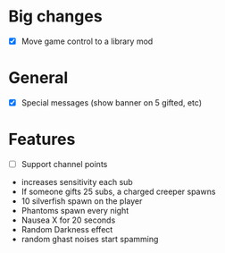 # Big changes

- [x] Move game control to a library mod


# General

- [x] Special messages (show banner on 5 gifted, etc)


# Features

- [ ] Support channel points

- increases sensitivity each sub
- If someone gifts 25 subs, a charged creeper spawns
- 10 silverfish spawn on the player
- Phantoms spawn every night
- Nausea X for 20 seconds
- Random Darkness effect
- random ghast noises start spamming
